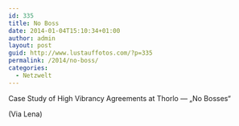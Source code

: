 ```yaml
---
id: 335
title: No Boss
date: 2014-01-04T15:10:34+01:00
author: admin
layout: post
guid: http://www.lustauffotos.com/?p=335
permalink: /2014/no-boss/
categories:
  - Netzwelt
---
```

Case Study of High Vibrancy Agreements at Thorlo &#8212; &#8222;No Bosses&#8220;



(Via Lena)